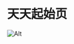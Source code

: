# 天天起始页

![Alt](https://repobeats.axiom.co/api/embed/de49f35b53b170f62d0d2d2b8ce952ee515d8ec7.svg "Repobeats analytics image")
